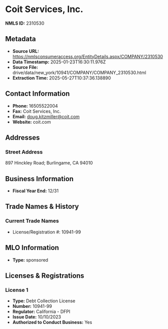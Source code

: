 # Coit Services, Inc.

**NMLS ID:** 2310530

## Metadata
- **Source URL:** https://nmlsconsumeraccess.org/EntityDetails.aspx/COMPANY/2310530
- **Data Timestamp:** 2025-01-23T16:30:11.976Z
- **Source File:** drive/data/new_york/10941/COMPANY/COMPANY_2310530.html
- **Extraction Time:** 2025-05-27T10:37:36.138890

## Contact Information
- **Phone:** 16505522004
- **Fax:** Coit Services, Inc.
- **Email:** doug.kitzmiller@coit.com
- **Website:** coit.com

## Addresses
### Street Address
897 Hinckley Road; Burlingame, CA 94010

## Business Information
- **Fiscal Year End:** 12/31

## Trade Names & History
### Current Trade Names
- License/Registration #: 10941-99

## MLO Information
- **Type:** sponsored

## Licenses & Registrations

### License 1
- **Type:** Debt Collection License
- **Number:** 10941-99
- **Regulator:** California - DFPI
- **Issue Date:** 10/10/2023
- **Authorized to Conduct Business:** Yes
